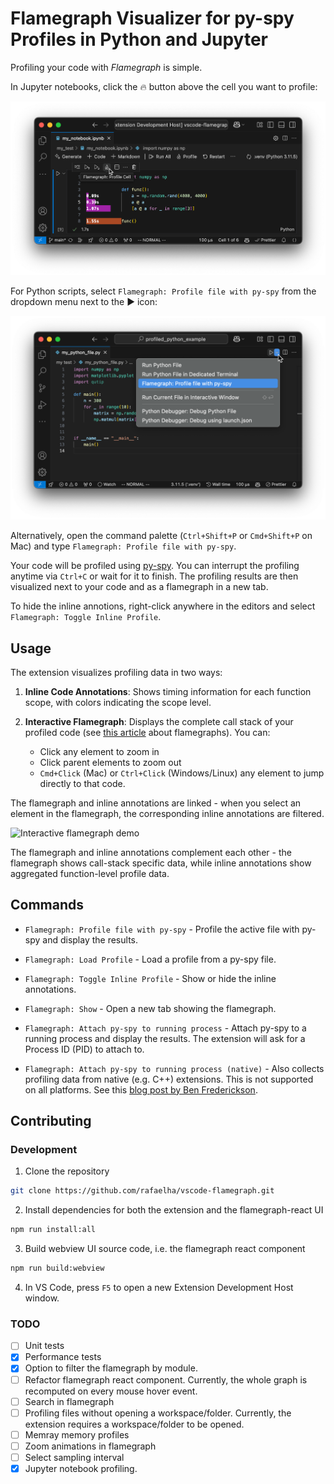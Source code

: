 # Flamegraph Visualizer for py-spy Profiles in Python and Jupyter

Profiling your code with *Flamegraph* is simple.

In Jupyter notebooks, click the 🔥 button above the cell you want to profile:

![Profile jupyter notebook](https://github.com/rafaelha/vscode-flamegraph/blob/a0f7c296fa3d9fa55fba485436ed31573d02c86f/assets/screenshot-notebook.png?raw=true)



For Python scripts, select `Flamegraph: Profile file with py-spy` from the dropdown menu next to the ▶️ icon:


![Profile python script](https://github.com/rafaelha/vscode-flamegraph/blob/a0f7c296fa3d9fa55fba485436ed31573d02c86f/assets/screenshot-python.png?raw=true)

Alternatively, open the command palette (`Ctrl+Shift+P` or `Cmd+Shift+P` on Mac) and type `Flamegraph: Profile file with py-spy`.

Your code will be profiled using [py-spy](https://github.com/benfred/py-spy). You can interrupt the profiling anytime via `Ctrl+C`
or wait for it to finish.
The profiling results are then visualized next to your code and as a flamegraph in a new tab.

To hide the inline annotions, right-click anywhere in the editors and select `Flamegraph: Toggle Inline Profile`.


## Usage

The extension visualizes profiling data in two ways:

1. **Inline Code Annotations**: Shows timing information for each function scope, with colors indicating the scope level.

2. **Interactive Flamegraph**: Displays the complete call stack of your profiled code (see [this article](https://www.brendangregg.com/flamegraphs.html) about flamegraphs). You can:
   - Click any element to zoom in
   - Click parent elements to zoom out
   - `Cmd+Click` (Mac) or `Ctrl+Click` (Windows/Linux) any element to jump directly to that code.

The flamegraph and inline annotations are linked -
when you select an element in the flamegraph, the corresponding inline annotations are filtered.

![Interactive flamegraph demo](https://github.com/rafaelha/vscode-flamegraph/blob/main/assets/demo-interactive-flame-graph.gif?raw=true)

The flamegraph and inline annotations complement each other - the flamegraph shows call-stack specific data, while inline annotations show aggregated function-level profile data.

## Commands


-   `Flamegraph: Profile file with py-spy` - Profile the active file with py-spy and display the results.

-   `Flamegraph: Load Profile` - Load a profile from a py-spy file.

-   `Flamegraph: Toggle Inline Profile` - Show or hide the inline annotations.

-   `Flamegraph: Show` - Open a new tab showing the flamegraph.

-   `Flamegraph: Attach py-spy to running process` - Attach py-spy to a running process and display the results. The extension will ask for a Process ID (PID) to attach to.

-   `Flamegraph: Attach py-spy to running process (native)` - Also collects profiling data from native (e.g. C++) extensions. This is not supported on all platforms. See this [blog post by Ben Frederickson](https://www.benfrederickson.com/profiling-native-python-extensions-with-py-spy/).

## Contributing

### Development
1. Clone the repository
```bash
git clone https://github.com/rafaelha/vscode-flamegraph.git
```

2. Install dependencies for both the extension and the flamegraph-react UI
```bash
npm run install:all
```
3. Build webview UI source code, i.e. the flamegraph react component
```bash
npm run build:webview
```

4. In VS Code, press `F5` to open a new Extension Development Host window.




### TODO

- [ ] Unit tests
- [x] Performance tests
- [x] Option to filter the flamegraph by module.
- [ ] Refactor flamegraph react component. Currently, the whole graph is recomputed on every mouse hover event.
- [ ] Search in flamegraph
- [ ] Profiling files without opening a workspace/folder. Currently, the extension requires a workspace/folder to be opened.
- [ ] Memray memory profiles
- [ ] Zoom animations in flamegraph
- [ ] Select sampling interval
- [x] Jupyter notebook profiling.